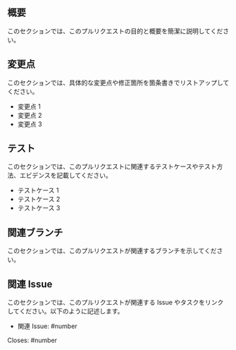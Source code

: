 ## 概要

このセクションでは、このプルリクエストの目的と概要を簡潔に説明してください。

## 変更点

このセクションでは、具体的な変更点や修正箇所を箇条書きでリストアップしてください。

- 変更点 1
- 変更点 2
- 変更点 3

## テスト

このセクションでは、このプルリクエストに関連するテストケースやテスト方法、エビデンスを記載してください。

- テストケース 1
- テストケース 2
- テストケース 3

## 関連ブランチ

このセクションでは、このプルリクエストが関連するブランチを示してください。

## 関連 Issue

このセクションでは、このプルリクエストが関連する Issue やタスクをリンクしてください。以下のように記述します。

- 関連 Issue: #number

Closes: #number
